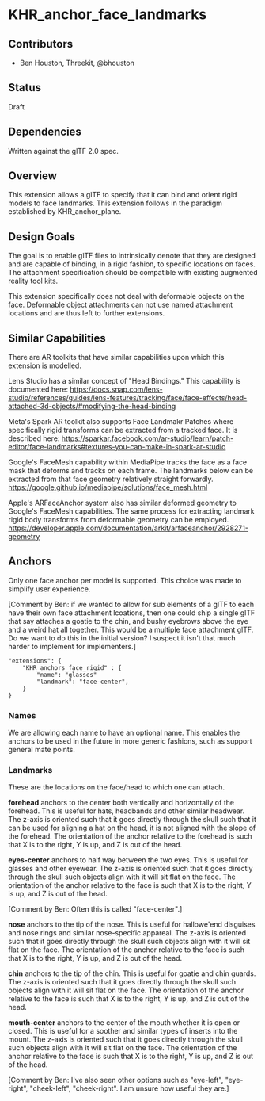# KHR_anchor_face_landmarks

## Contributors

- Ben Houston, Threekit, @bhouston

## Status

Draft

## Dependencies

Written against the glTF 2.0 spec.

## Overview

This extension allows a glTF to specify that it can bind and orient rigid models to face landmarks.  This extension follows in the paradigm established by KHR_anchor_plane.

## Design Goals

The goal is to enable glTF files to intrinsically denote that they are designed and are capable of binding, in a rigid fashion, to specific locations on faces.  The attachment specification should be compatible with existing augmented reality tool kits.

This extension specifically does not deal with deformable objects on the face.  Deformable object attachments can not use named attachment locations and are thus left to further extensions.

## Similar Capabilities

There are AR toolkits that have similar capabilities upon which this extension is modelled.

Lens Studio has a similar concept of "Head Bindings."  This capability is documented here: https://docs.snap.com/lens-studio/references/guides/lens-features/tracking/face/face-effects/head-attached-3d-objects/#modifying-the-head-binding

Meta's Spark AR toolkit also supports Face Landmakr Patches where specifically rigid transforms can be extracted from a tracked face.  It is described here: https://sparkar.facebook.com/ar-studio/learn/patch-editor/face-landmarks#textures-you-can-make-in-spark-ar-studio

Google's FaceMesh capability within MediaPipe tracks the face as a face mask that deforms and tracks on each frame.  The landmarks below can be extracted from that face geometry relatively straight forwardly. https://google.github.io/mediapipe/solutions/face_mesh.html

Apple's ARFaceAnchor system also has similar deformed geometry to Google's FaceMesh capabilities.  The same process for extracting landmark rigid body transforms from deformable geometry can be employed.  https://developer.apple.com/documentation/arkit/arfaceanchor/2928271-geometry
## Anchors

Only one face anchor per model is supported.  This choice was made to simplify user experience.

[Comment by Ben: if we wanted to allow for sub elements of a glTF to each have their own face attachment lcoations, then one could ship a single glTF that say attaches a goatie to the chin, and bushy eyebrows above the eye and a weird hat all together.  This would be a multiple face attachment glTF.  Do we want to do this in the initial version?  I suspect it isn't that much harder to implement for implementers.]

```
"extensions": {
    "KHR_anchors_face_rigid" : {
        "name": "glasses"
        "landmark": "face-center",
    }
}
```

### Names

We are allowing each name to have an optional name.  This enables the anchors to be used in the future in more generic fashions, such as support general mate points.

### Landmarks

These are the locations on the face/head to which one can attach.

**forehead** anchors to the center both vertically and horizontally of the forehead.  This is useful for hats, headbands and other similar headwear.  The z-axis is oriented such that it goes directly through the skull such that it can be used for aligning a hat on the head, it is not aligned with the slope of the forehead.  The orientation of the anchor relative to the forehead is such that X is to the right, Y is up, and Z is out of the head.

**eyes-center** anchors to half way between the two eyes.  This is useful for glasses and other eyewear.  The z-axis is oriented such that it goes directly through the skull such objects align with it will sit flat on the face.  The orientation of the anchor relative to the face is such that X is to the right, Y is up, and Z is out of the head. 

[Comment by Ben: Often this is called "face-center".]

**nose** anchors to the tip of the nose.  This is useful for hallowe'end disguises and nose rings and similar nose-specific appareal.  The z-axis is oriented such that it goes directly through the skull such objects align with it will sit flat on the face.  The orientation of the anchor relative to the face is such that X is to the right, Y is up, and Z is out of the head. 

**chin** anchors to the tip of the chin.  This is useful for goatie and chin guards.  The z-axis is oriented such that it goes directly through the skull such objects align with it will sit flat on the face.  The orientation of the anchor relative to the face is such that X is to the right, Y is up, and Z is out of the head. 

**mouth-center** anchors to the center of the mouth whether it is open or closed.  This is useful for a soother and similar types of inserts into the mount.  The z-axis is oriented such that it goes directly through the skull such objects align with it will sit flat on the face.  The orientation of the anchor relative to the face is such that X is to the right, Y is up, and Z is out of the head.

[Comment by Ben: I've also seen other options such as "eye-left", "eye-right", "cheek-left", "cheek-right".  I am unsure how useful they are.]

